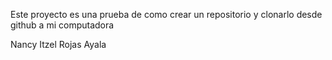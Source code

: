 Este proyecto es una prueba de como crear un repositorio y clonarlo desde github a mi computadora 

Nancy Itzel Rojas Ayala